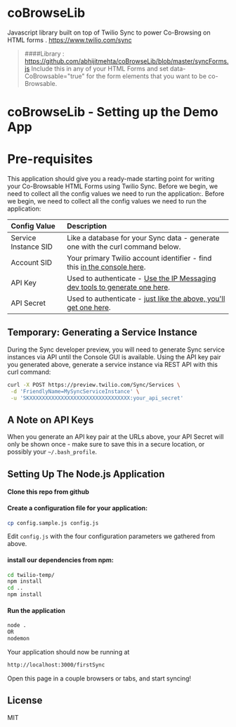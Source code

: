 # coBrowseLib
Javascript library built on top of Twilio Sync to power Co-Browsing on HTML forms . https://www.twilio.com/sync 
>####Library  : https://github.com/abhijitmehta/coBrowseLib/blob/master/syncForms.js
>Include this in any of your HTML Forms and set data-CoBrowsable="true" for the form elements that you want to be co-Browsable.

# coBrowseLib - Setting up the Demo App 

# Pre-requisites


This application should give you a ready-made starting point for writing your Co-Browsable HTML Forms using Twilio Sync. Before we begin, we need to collect all the config values we need to run the application:. Before we begin, we need to collect
all the config values we need to run the application:

| Config Value  | Description |
| :-------------  |:------------- |
Service Instance SID | Like a database for your Sync data - generate one with the curl command below.
Account SID | Your primary Twilio account identifier - find this [in the console here](https://www.twilio.com/console).
API Key | Used to authenticate - [Use the IP Messaging dev tools to generate one here](https://www.twilio.com/user/account/ip-messaging/dev-tools/api-keys).
API Secret | Used to authenticate - [just like the above, you'll get one here](https://www.twilio.com/user/account/ip-messaging/dev-tools/api-keys).

## Temporary: Generating a Service Instance

During the Sync developer preview, you will need to generate Sync service
instances via API until the Console GUI is available. Using the API key pair you
generated above, generate a service instance via REST API with this curl command:

```bash
curl -X POST https://preview.twilio.com/Sync/Services \
 -d 'FriendlyName=MySyncServiceInstance' \
 -u 'SKXXXXXXXXXXXXXXXXXXXXXXXXXXXXXXXX:your_api_secret'
```

## A Note on API Keys

When you generate an API key pair at the URLs above, your API Secret will only
be shown once - make sure to save this in a secure location, 
or possibly your `~/.bash_profile`.

## Setting Up The Node.js Application
#### Clone this repo from github 


#### Create a configuration file for your application:

```bash
cp config.sample.js config.js

```
Edit `config.js` with the four configuration parameters we gathered from above.

####  install our dependencies from npm:

```bash
cd twilio-temp/
npm install
cd ..
npm install
```


#### Run the application 

```bash
node .
OR
nodemon
```

Your application should now be running at 

```bash
http://localhost:3000/firstSync
```

Open this page in a couple browsers or tabs, and start syncing!

## License

MIT
